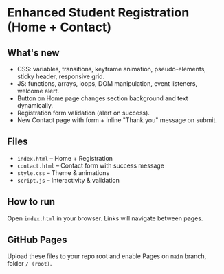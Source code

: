 # Enhanced Student Registration (Home + Contact)

## What's new
- CSS: variables, transitions, keyframe animation, pseudo-elements, sticky header, responsive grid.
- JS: functions, arrays, loops, DOM manipulation, event listeners, welcome alert.
- Button on Home page changes section background and text dynamically.
- Registration form validation (alert on success).
- New Contact page with form + inline "Thank you" message on submit.

## Files
- `index.html` – Home + Registration
- `contact.html` – Contact form with success message
- `style.css` – Theme & animations
- `script.js` – Interactivity & validation

## How to run
Open `index.html` in your browser. Links will navigate between pages.

## GitHub Pages
Upload these files to your repo root and enable Pages on `main` branch, folder `/ (root)`.
